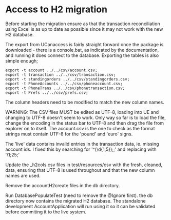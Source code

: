 # Access to H2 migration

Before starting the migration ensure as that the transaction reconciliation using Excel is as up to date
as possible since it may not work with the new H2 database.

The export from UCanaccess is fairly straight forward once the package is downloaded - there is a console.bat, as indicated 
by the documentation, and running it does connect to the database. Exporting the tables is also simple enough;

    export -t account ../../csv/account.csv;
    export -t transaction ../../csv/transaction.csv;
    export -t standingorders ../../csv/standingorders.csv;
    export -t PhoneAccounts ../../csv/phoneaccount.csv;
    export -t PhoneTrans ../../csv/phonetransaction.csv;
    export -t Prefs ../../csv/prefs.csv;

The column headers need to be modified to match the new column names.

WARNING: The CSV files MUST be edited as UTF-8, loading into UE and changing to UTF-8 doesn't seem to
work. Only way so far is to load the file, change the encoding in the status bar to UTF-8 and then drag the
file from explorer on to itself. The account.csv is the one to check as the format strings must contain
UTF-8 for the 'pound' and 'euro' signs.

The 'live' data contains invalid entries in the transaction data, ie. missing account ids. I fixed this
by searching for '^(\d{1,5});;' and replacing with '\1;25;'

Update the _h2cols.csv files in test/resources/csv with the fresh, cleaned, data, ensuring that UTF-8 is used
throughout and that the new column names are used.

Remove the accountH2create files in the db directory.

Run DatabasePopulateTest (need to remove the @Ignore first). the db directory now contains the 
migrated H2 database. The standalone development AccountApplication will run using it so it can be
validated before commiting it to the live system.
